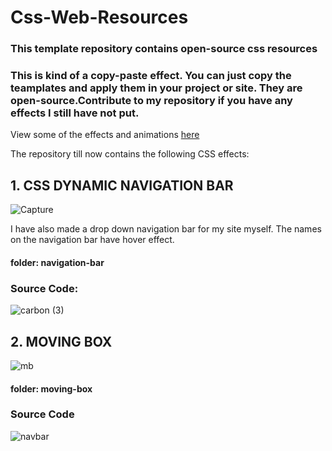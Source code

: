# Css-Web-Resources

###  This template repository contains open-source css resources 
 
### This is kind of a copy-paste effect. You can just copy the teamplates and apply them in your project or site. They are open-source.Contribute to my repository if you have any effects I still have not put. 


View some of the effects and animations [here](https://projects-aryankapoor.netlify.app/)

The repository till now contains the following CSS effects:



## 1. CSS DYNAMIC NAVIGATION BAR
![Capture](https://user-images.githubusercontent.com/64773763/91126876-a7b62f00-e6c2-11ea-8d8d-db7b3787db2d.JPG)


I have also made a drop down navigation bar for my site myself. 
The names on the navigation bar have hover effect.

#### folder: navigation-bar

### Source Code:
![carbon (3)](https://user-images.githubusercontent.com/64773763/91127166-535f7f00-e6c3-11ea-9020-afb283b829b4.png)


## 2. MOVING BOX 
![mb](https://user-images.githubusercontent.com/64773763/91146456-8cecb600-e6d4-11ea-82cc-fb917cf61a7c.JPG)



#### folder: moving-box

### Source Code
![navbar](https://user-images.githubusercontent.com/64773763/91128975-d0d8be80-e6c6-11ea-98c9-e2b6021330f7.png)


